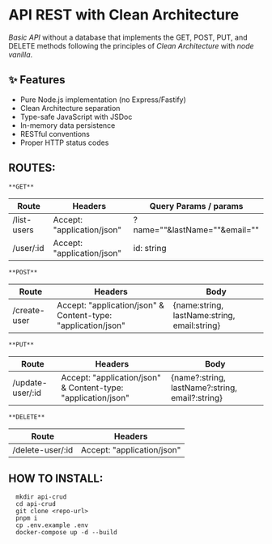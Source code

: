 # API REST with Clean Architecture

_Basic API_ without a database that implements the GET, POST, PUT, and DELETE methods following the principles of _Clean Architecture_ with _node vanilla_.

## ✨ Features

- Pure Node.js implementation (no Express/Fastify)
- Clean Architecture separation
- Type-safe JavaScript with JSDoc
- In-memory data persistence
- RESTful conventions
- Proper HTTP status codes

## ROUTES:

    **GET**

| Route       | Headers                    | Query Params / params         |
| ----------- | -------------------------- | ----------------------------- |
| /list-users | Accept: "application/json" | ?name=""&lastName=""&email="" |
| /user/:id   | Accept: "application/json" | id: string                    |

    **POST**

| Route        | Headers                                                       | Body                                         |
| ------------ | ------------------------------------------------------------- | -------------------------------------------- |
| /create-user | Accept: "application/json" & Content-type: "application/json" | {name:string, lastName:string, email:string} |

    **PUT**

| Route            | Headers                                                       | Body                                            |
| ---------------- | ------------------------------------------------------------- | ----------------------------------------------- |
| /update-user/:id | Accept: "application/json" & Content-type: "application/json" | {name?:string, lastName?:string, email?:string} |

    **DELETE**

| Route            | Headers                    |
| ---------------- | -------------------------- |
| /delete-user/:id | Accept: "application/json" |

## HOW TO INSTALL:

````
  mkdir api-crud
  cd api-crud
  git clone <repo-url>
  pnpm i
  cp .env.example .env
  docker-compose up -d --build
